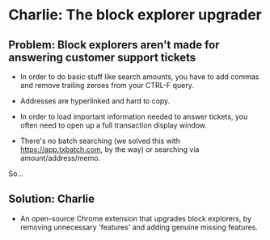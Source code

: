 # Charlie: The block explorer upgrader

## Problem: Block explorers aren't made for answering customer support tickets

- In order to do basic stuff like search amounts, you have to add commas and remove trailing zeroes from your CTRL-F query.

- Addresses are hyperlinked and hard to copy.

- In order to load important information needed to answer tickets, you often need to open up a full transaction display window.

- There's no batch searching (we solved this with https://app.txbatch.com, by the way) or searching via amount/address/memo.

So...

## Solution: Charlie

- An open-source Chrome extension that upgrades block explorers, by removing unnecessary 'features' and adding genuine missing features.

